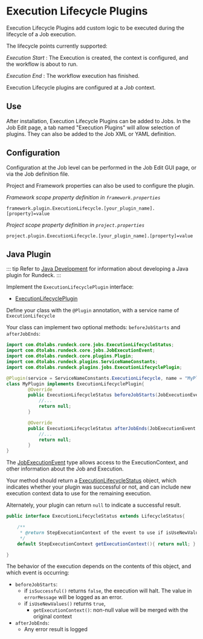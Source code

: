 # Execution Lifecycle Plugins

Execution Lifecycle Plugins add custom logic to be executed during the lifecycle of a Job execution.

The lifecycle points currently supported:

*Execution Start*
:   The Execution is created, the context is configured, and the workflow is about to run.

*Execution End*
:   The workflow execution has finished.

Execution Lifecycle plugins are configured at a *Job* context.

## Use

After installation, Execution Lifecycle Plugins can be added to Jobs.  In the Job Edit page, a tab named "Execution Plugins" will allow selection of plugins.
They can also be added to the Job XML or YAML definition.

## Configuration


Configuration at the Job level can be performed in the Job Edit GUI page, or via the Job definition file.

Project and Framework properties can also be used to configure the plugin.

_Framework scope property definition in `framework.properties`_

    framework.plugin.ExecutionLifecycle.[your_plugin_name].[property]=value

_Project scope property definition in `project.properties`_

    project.plugin.ExecutionLifecycle.[your_plugin_name].[property]=value

## Java Plugin


::: tip
Refer to [Java Development](/developer/01-plugin-development.md#java-plugin-development) for information about developing a Java plugin for Rundeck.
:::

Implement the `ExecutionLifecyclePlugin` interface:

* [ExecutionLifecyclePlugin]({{{javaDocBase}}}/com/dtolabs/rundeck/plugins/jobs/ExecutionLifecyclePlugin.html)

Define your class with the `@Plugin` annotation, with a service name of `ExecutionLifecycle`


Your class can implement two optional methods: `beforeJobStarts` and `afterJobEnds`:

```java
import com.dtolabs.rundeck.core.jobs.ExecutionLifecycleStatus;
import com.dtolabs.rundeck.core.jobs.JobExecutionEvent;
import com.dtolabs.rundeck.core.plugins.Plugin;
import com.dtolabs.rundeck.plugins.ServiceNameConstants;
import com.dtolabs.rundeck.plugins.jobs.ExecutionLifecyclePlugin;

@Plugin(service = ServiceNameConstants.ExecutionLifecycle, name = "MyPlugin")
class MyPlugin implements ExecutionLifecyclePlugin{
 		@Override
        public ExecutionLifecycleStatus beforeJobStarts(JobExecutionEvent event) throws ExecutionLifecyclePluginException{
            //...
            return null;
        }

        @Override
        public ExecutionLifecycleStatus afterJobEnds(JobExecutionEvent event) throws ExecutionLifecyclePluginException{
            //...
            return null;
        }
}
```

The [JobExecutionEvent]({{{javaDocBase}}}/com/dtolabs/rundeck/plugins/jobs/JobExecutionEvent.html) type allows access to the ExecutionContext,
and other information about the Job and Execution.

Your method should return a [ExecutionLifecycleStatus]({{{javaDocBase}}}/com/dtolabs/rundeck/plugins/jobs/ExecutionLifecycleStatus.html) object, which indicates
whether your plugin was successful or not, and can include new execution context data to use for the remaining execution.

Alternately, your plugin can return `null` to indicate a successful result. 


```java
public interface ExecutionLifecycleStatus extends LifecycleStatus{

    /**
     * @return StepExecutionContext of the event to use if isUseNewValues is true
     */
    default StepExecutionContext getExecutionContext(){ return null; }

}
```

The behavior of the execution depends on the contents of this object, and which event is occurring:

* `beforeJobStarts`:
	* if `isSuccessful()` returns `false`, the execution will halt.  The value in `errorMessage` will be logged as an error.
	* if `isUseNewValues()` returns `true`, 
		* `getExecutionContext()`: non-null value will be merged with the original context
* `afterJobEnds`:
	* Any error result is logged

